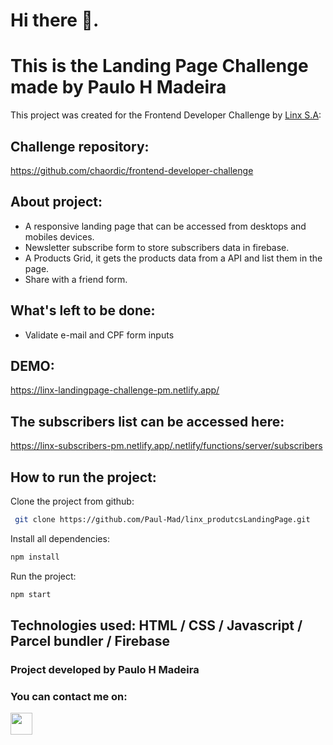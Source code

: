 

# Hi there 👋.

# This is the Landing Page Challenge made by Paulo H Madeira

This project was created for the Frontend Developer Challenge by [Linx S.A](https://www.linx.com.br/):

## Challenge repository: 

https://github.com/chaordic/frontend-developer-challenge

## About project:

- A responsive landing page that can be accessed from desktops and mobiles devices.
- Newsletter subscribe form to store subscribers data in firebase.
- A Products Grid, it gets the products data from a API and list them in the page.
- Share with a friend form.

## What's left to be done:

- Validate e-mail and CPF form inputs

## DEMO:

https://linx-landingpage-challenge-pm.netlify.app/

## The subscribers list can be accessed here:

https://linx-subscribers-pm.netlify.app/.netlify/functions/server/subscribers





## How to run the project:
 Clone the project from github:
```bash
 git clone https://github.com/Paul-Mad/linx_produtcsLandingPage.git
```
Install all dependencies:
```bash
npm install
```
Run the project:
```bash
npm start
```



## Technologies used:   HTML / CSS / Javascript / Parcel bundler / Firebase



### Project developed by Paulo H Madeira

### You can contact me on:

  <a href="https://www.linkedin.com/in/paulomad" target="_blank" rel="noopener noreferrer"><img width=35 src="https://cdn.worldvectorlogo.com/logos/linkedin-icon.svg"></a> &nbsp;&nbsp;&nbsp;&nbsp; 
 

